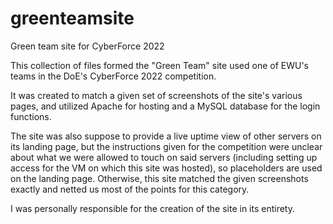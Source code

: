 # greenteamsite
Green team site for CyberForce 2022

This collection of files formed the "Green Team" site used one of EWU's teams in the DoE's CyberForce 2022 competition. 

It was created to match a given set of screenshots of the site's various pages, and utilized Apache for hosting and a MySQL database for the login functions.

The site was also suppose to provide a live uptime view of other servers on its landing page, but the instructions given for the competition were unclear about what we were allowed to 
touch on said servers (including setting up access for the VM on which this site was hosted), so placeholders are used on the landing page. Otherwise, this site matched the given 
screenshots exactly and netted us most of the points for this category.

I was personally responsible for the creation of the site in its entirety.
